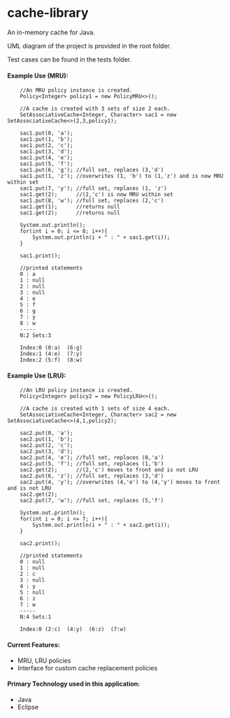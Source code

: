 # cache-library
An in-memory cache for Java.

UML diagram of the project is provided in the root folder.

Test cases can be found in the tests folder.

#### Example Use (MRU):

    	//An MRU policy instance is created.
		Policy<Integer> policy1 = new PolicyMRU<>();
		
		//A cache is created with 3 sets of size 2 each.
		SetAssociativeCache<Integer, Character> sac1 = new SetAssociativeCache<>(2,3,policy1);
		
		sac1.put(0, 'a');
		sac1.put(1, 'b');
		sac1.put(2, 'c');
		sac1.put(3, 'd'); 
		sac1.put(4, 'e'); 
		sac1.put(5, 'f'); 
		sac1.put(6, 'g'); //full set, replaces (3,'d') 
		sac1.put(1, 'z'); //overwrites (1, 'b') to (1,'z') and is now MRU within set
		sac1.put(7, 'y'); //full set, replaces (1, 'z')
		sac1.get(2);      //(2,'c') is now MRU within set
		sac1.put(8, 'w'); //full set, replaces (2,'c')
		sac1.get(1);      //returns null   
		sac1.get(2);      //returns null
		
		System.out.println();
		for(int i = 0; i <= 8; i++){
			System.out.println(i + " : " + sac1.get(i));
		}
		
		sac1.print();
		
		//printed statements
		0 : a
		1 : null
		2 : null
		3 : null
		4 : e
		5 : f
		6 : g
		7 : y
		8 : w
		-----
		N:2 Sets:3

		Index:0 (0:a)  (6:g) 
		Index:1 (4:e)  (7:y) 
		Index:2 (5:f)  (8:w) 
		
		
#### Example Use (LRU):

    	//An LRU policy instance is created.
		Policy<Integer> policy2 = new PolicyLRU<>();
		
		//A cache is created with 1 sets of size 4 each.
		SetAssociativeCache<Integer, Character> sac2 = new SetAssociativeCache<>(4,1,policy2);
		
		sac2.put(0, 'a');
		sac2.put(1, 'b');
		sac2.put(2, 'c');
		sac2.put(3, 'd');
		sac2.put(4, 'e'); //full set, replaces (0,'a')
		sac2.put(5, 'f'); //full set, replaces (1,'b')
		sac2.get(2);      //(2,'c') moves to front and is not LRU
		sac2.put(6, 'z'); //full set, replaces (3,'d')
		sac2.put(4, 'y'); //overwrites (4,'e') to (4,'y') moves to front and is not LRU
		sac2.get(2); 
		sac2.put(7, 'w'); //full set, replaces (5,'f')
		
		System.out.println();
		for(int i = 0; i <= 7; i++){
			System.out.println(i + " : " + sac2.get(i));
		}
		
		sac2.print();
		
		//printed statements
		0 : null
		1 : null
		2 : c
		3 : null
		4 : y
		5 : null
		6 : z
		7 : w
		-----
		N:4 Sets:1

		Index:0 (2:c)  (4:y)  (6:z)  (7:w) 

#### Current Features:
  - MRU, LRU policies
  - Interface for custom cache replacement policies
  
#### Primary Technology used in this application:
  - Java
  - Eclipse



